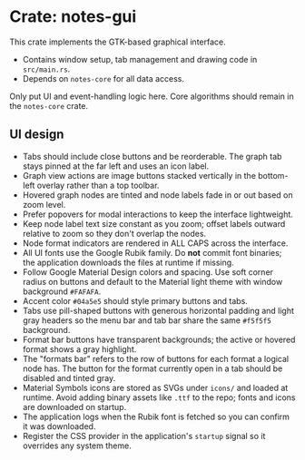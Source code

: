 # Crate: notes-gui

This crate implements the GTK-based graphical interface.

- Contains window setup, tab management and drawing code in `src/main.rs`.
- Depends on `notes-core` for all data access.

Only put UI and event-handling logic here. Core algorithms should remain in the `notes-core` crate.

## UI design

- Tabs should include close buttons and be reorderable. The graph tab stays pinned at the far left and uses an icon label.
- Graph view actions are image buttons stacked vertically in the bottom-left overlay rather than a top toolbar.
- Hovered graph nodes are tinted and node labels fade in or out based on zoom level.
- Prefer popovers for modal interactions to keep the interface lightweight.
- Keep node label text size constant as you zoom; offset labels outward relative to zoom so they don't overlap the nodes.
- Node format indicators are rendered in ALL CAPS across the interface.
- All UI fonts use the Google Rubik family. Do **not** commit font binaries; the application downloads the files at runtime if missing.
- Follow Google Material Design colors and spacing. Use soft corner radius on buttons and default to the Material light theme with window background `#FAFAFA`.
- Accent color `#04a5e5` should style primary buttons and tabs.
- Tabs use pill-shaped buttons with generous horizontal padding and light gray headers so the menu bar and tab bar share the same `#f5f5f5` background.
- Format bar buttons have transparent backgrounds; the active or hovered format shows a gray highlight.
- The "formats bar" refers to the row of buttons for each format a logical node has. The button for the format currently
  open in a tab should be disabled and tinted gray.
- Material Symbols icons are stored as SVGs under `icons/` and loaded at runtime. Avoid adding binary assets like `.ttf` to the repo; fonts and icons are downloaded on startup.
- The application logs when the Rubik font is fetched so you can confirm it was downloaded.
- Register the CSS provider in the application's `startup` signal so it overrides any system theme.
